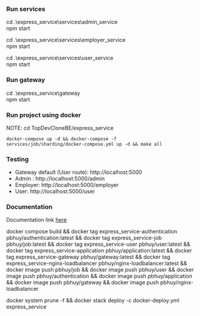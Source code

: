 ### Run services

cd .\express_service\services\admin_service\
npm start

cd .\express_service\services\employer_service\
npm start

cd .\express_service\services\user_service\
npm start

### Run gateway

cd .\express_service\gateway\
npm start

### Run project using docker

NOTE: cd TopDevCloneBE/express_service

```
docker-compose up -d && docker-compose -f services/job/sharding/docker-compose.yml up -d && make all
```

### Testing

- Gateway default (User route): http://localhost:5000
- Admin : http://localhost:5000/admin
- Employer: http://localhost:5000/employer
- User: http://localhost:5000/user

### Documentation

Documentation link [here](https://documenter.getpostman.com/view/34533462/2sA3Bt1UTM)

docker compose build &&
docker tag express_service-authentication pbhuy/authentication:latest &&
docker tag express_service-job pbhuy/job:latest &&
docker tag express_service-user pbhuy/user:latest &&
docker tag express_service-application pbhuy/application:latest &&
docker tag express_service-gateway pbhuy/gateway:latest &&
docker tag express_service-nginx-loadbalancer pbhuy/nginx-loadbalancer:latest &&
docker image push pbhuy/job &&
docker image push pbhuy/user &&
docker image push pbhuy/authentication &&
docker image push pbhuy/application &&
docker image push pbhuy/gateway &&
docker image push pbhuy/nginx-loadbalancer

docker system prune -f && docker stack deploy -c docker-deploy.yml express_service
